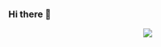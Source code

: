 ### Hi there 👋

<div align="center"> <img src="https://github-readme-stats.vercel.app/api?username=CodonNine&show_icons=true&theme=tokyonight" /> </div>

